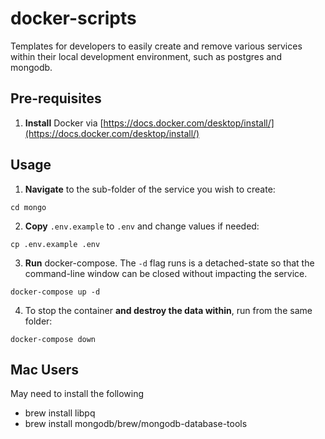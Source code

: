 # docker-scripts

Templates for developers to easily create and remove various services within their local development environment, such as postgres and mongodb.

## Pre-requisites

1. **Install** Docker via [https://docs.docker.com/desktop/install/](https://docs.docker.com/desktop/install/)

## Usage

1. **Navigate** to the sub-folder of the service you wish to create:

```
cd mongo
```

2. **Copy** `.env.example` to `.env` and change values if needed:

```
cp .env.example .env
```

3. **Run** docker-compose. The `-d` flag runs is a detached-state so that the command-line window can be closed without impacting the service.

```
docker-compose up -d
```

4. To stop the container **and destroy the data within**, run from the same folder:

```
docker-compose down
```

## Mac Users

May need to install the following

- brew install libpq
- brew install mongodb/brew/mongodb-database-tools

